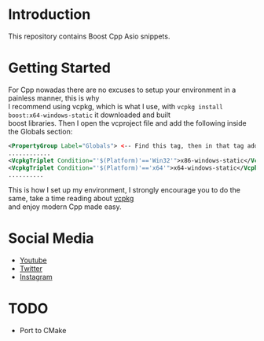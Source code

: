 # Introduction
This repository contains Boost Cpp Asio snippets.

# Getting Started
For Cpp nowadas there are no excuses to setup your environment in a painless manner, this is why<br>
I recommend using vcpkg, which is what I use, with `vcpkg install boost:x64-windows-static` it downloaded and built<br>
boost libraries. Then I open the vcproject file and add the following inside the Globals section:
```xml
<PropertyGroup Label="Globals"> <-- Find this tag, then in that tag add the two VcpkgTriplet tags-->
............
<VcpkgTriplet Condition="'$(Platform)'=='Win32'">x86-windows-static</VcpkgTriplet>
<VcpkgTriplet Condition="'$(Platform)'=='x64'">x64-windows-static</VcpkgTriplet>
..........
```

This is how I set up my environment, I strongly encourage you to do the same, take a time reading about [vcpkg](https://github.com/microsoft/vcpkg)<br>
and enjoy modern Cpp made easy.

# Social Media
- [Youtube](https://youtube.com/Melardev)
- [Twitter](https://twitter.com/@melardev)
- [Instagram](https://instagram.com/melar_dev)

# TODO
- Port to CMake